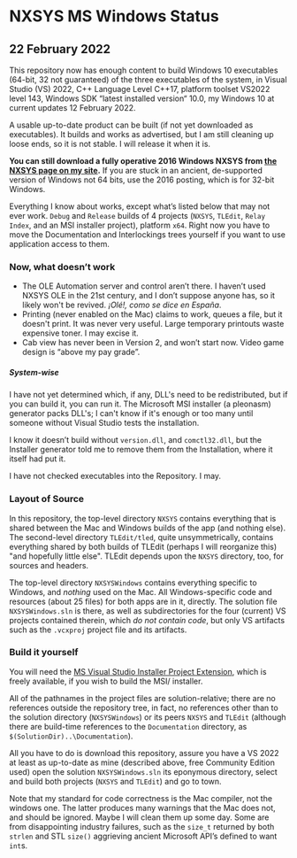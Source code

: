 # NXSYS MS Windows Status
## 22 February 2022

This repository now has enough content to build Windows 10 executables (64-bit, 32 not guaranteed) of the three executables of the system, in Visual Studio (VS) 2022, C++ Language Level C++17, platform toolset VS2022 level 143, Windows SDK “latest installed version“ 10.0, my Windows 10 at current updates 12 February 2022.

A usable up-to-date product can be built (if not yet downloaded as executables).  It builds and works as advertised, but I am still cleaning up loose ends, so it is not stable. I will release it when it is.

**You can still download a fully operative 2016 Windows NXSYS from [the NXSYS page on my site](https://BernardGreenberg.com/NXSYS).** If you are stuck in an ancient, de-supported version of Windows not 64 bits, use the 2016 posting, which is for 32-bit Windows.

Everything I know about works, except what’s listed below that may not ever work. `Debug` and `Release` builds of 4 projects (`NXSYS`, `TLEdit`, `Relay Index`, and an MSI installer project), platform `x64`. Right now you have to move the Documentation and Interlockings trees yourself if you want to use application access to them.

### Now, what doesn’t work

- The OLE Automation server and control aren’t there.  I haven’t used NXSYS OLE in the 21st century, and I don’t suppose anyone has, so it likely won't be revived.  *¡Olé!, como se dice en España*.
- Printing (never enabled on the Mac) claims to work, queues a file, but it doesn't print.  It was never very useful.  Large temporary printouts waste expensive toner. I may excise it.
- Cab view has never been in Version 2, and won’t start now.  Video game design is “above my pay grade”.

##### System-wise

I have not yet determined which, if any, DLL's need to be redistributed, but if you can build it, you can run it. The Microsoft MSI installer (a pleonasm) generator packs DLL's; I can't know if it's enough or too many until someone without Visual Studio tests the installation.
 
 I know it doesn’t build without `version.dll`, and `comctl32.dll`, but the Installer  generator told me to remove them from the Installation, where it itself had put it.
  
I have not checked executables into the Repository. I may.

### Layout of Source

In this repository, the top-level directory `NXSYS` contains everything that is shared between the Mac and Windows builds of the app (and nothing else).  The second-level directory `TLEdit/tled`, quite unsymmetrically, contains everything shared by both builds of TLEdit (perhaps I will reorganize this) "and hopefully little else".  TLEdit depends upon the `NXSYS` directory, too, for sources and headers.

The top-level directory `NXSYSWindows` contains everything specific to Windows, and *nothing* used on the Mac.  All Windows-specific code and resources (about 25 files) for both apps are in it, directly.  The solution file `NXSYSWindows.sln` is there, as well as subdirectories for the four (current) VS projects contained therein, which *do not contain code*, but only VS artifacts such as the `.vcxproj` project file and its artifacts.


### Build it yourself

You will need the [MS Visual Studio Installer Project Extension](https://marketplace.visualstudio.com/items?itemName=VisualStudioClient.MicrosoftVisualStudio2022InstallerProjects), which is freely available, if you wish to build the MSI/ installer.

All of the pathnames in the project files are solution-relative; there are no references outside the repository tree, in fact, no references other than to the solution directory (`NXSYSWindows`) or its peers `NXSYS` and `TLEdit` (although there are build-time references to the `Documentation` directory, as `$(SolutionDir)..\Documentation`).

All you have to do is download this repository, assure you have a VS 2022 at least as up-to-date as mine (described above, free Community Edition used) open the solution `NXSYSWindows.sln` its eponymous directory, select and build both projects (`NXSYS` and `TLEdit`) and go to town. 

Note that my standard for code correctness is the Mac compiler, not the windows one.  The latter produces many warnings that the Mac does not, and should be ignored. Maybe I will clean them up some day.  Some are from disappointing industry failures, such as the `size_t` returned by both `strlen` and STL `size()` aggrieving ancient Microsoft API’s defined to want `int`s.


